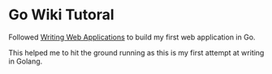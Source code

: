 # Go Wiki Tutoral

Followed [Writing Web Applications](https://go.dev/doc/articles/wiki/) to build my first web application in Go.

This helped me to hit the ground running as this is my first attempt at writing in Golang.